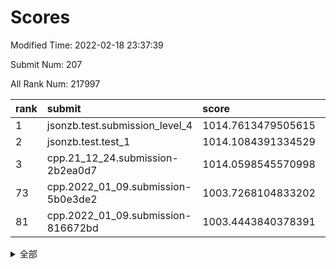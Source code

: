 # Scores

Modified Time: 2022-02-18 23:37:39

Submit Num: 207

All Rank Num: 217997

| rank |               submit               |       score        |       sigma        | pk_num |
| :--- | :--------------------------------- | :----------------- | :----------------- | :----- |
| 1    | jsonzb.test.submission_level_4     | 1014.7613479505615 | 0.8265061923569527 | 4213   |
| 2    | jsonzb.test.test_1                 | 1014.1084391334529 | 0.8396338567805569 | 4210   |
| 3    | cpp.21_12_24.submission-2b2ea0d7   | 1014.0598545570998 | 0.8476483321551948 | 4210   |
| 73   | cpp.2022_01_09.submission-5b0e3de2 | 1003.7268104833202 | 0.7159324752779958 | 4216   |
| 81   | cpp.2022_01_09.submission-816672bd | 1003.4443840378391 | 0.7110767601217557 | 4211   |


<details>
<summary>全部</summary>

| rank |                 submit                 |       score        |       sigma        | pk_num |
| :--- | :------------------------------------- | :----------------- | :----------------- | :----- |
| 1    | jsonzb.test.submission_level_4         | 1014.7613479505615 | 0.8265061923569527 | 4213   |
| 2    | jsonzb.test.test_1                     | 1014.1084391334529 | 0.8396338567805569 | 4210   |
| 3    | cpp.21_12_24.submission-2b2ea0d7       | 1014.0598545570998 | 0.8476483321551948 | 4210   |
| 4    | gobigger.level_3.submission_level_3_8  | 1012.1776861542174 | 0.798623474821258  | 4221   |
| 5    | gobigger.level_3.submission_level_3_7  | 1011.9882750097836 | 0.7915235825776659 | 4211   |
| 6    | gobigger.level_3.submission_level_3_2  | 1011.3098106591891 | 0.7645618410603469 | 4212   |
| 7    | gobigger.level_3.submission_level_3_21 | 1011.0603653048375 | 0.7735774322862133 | 4209   |
| 8    | gobigger.level_3.submission_level_3_25 | 1011.0329333095333 | 0.8011127874811185 | 4218   |
| 9    | gobigger.level_3.submission_level_3_16 | 1011.0152739374331 | 0.7709082032736202 | 4210   |
| 10   | gobigger.level_3.submission_level_3_6  | 1010.9827095432853 | 0.780217158152898  | 4211   |
| 11   | gobigger.level_3.submission_level_3_32 | 1010.9600068243385 | 0.7812956129459054 | 4211   |
| 12   | gobigger.level_3.submission_level_3_13 | 1010.7069414702607 | 0.7884047646831144 | 4212   |
| 13   | gobigger.level_3.submission_level_3_0  | 1010.6797876988098 | 0.7631199876146436 | 4217   |
| 14   | gobigger.level_3.submission_level_3_38 | 1010.6495766007547 | 0.7811903148334821 | 4211   |
| 15   | gobigger.level_3.submission_level_3_43 | 1010.5973680325047 | 0.773800600503841  | 4215   |
| 16   | gobigger.level_3.submission_level_3_33 | 1010.5854371034468 | 0.767535055792628  | 4212   |
| 17   | gobigger.level_3.submission_level_3_11 | 1010.4557083297547 | 0.7613647055588318 | 4212   |
| 18   | gobigger.level_3.submission_level_3_34 | 1010.4474932885116 | 0.7598116362062249 | 4208   |
| 19   | gobigger.level_3.submission_level_3_47 | 1010.4237484853917 | 0.7864753301883475 | 4212   |
| 20   | gobigger.level_3.submission_level_3_27 | 1010.4145902161765 | 0.7781881136481937 | 4204   |
| 21   | gobigger.level_3.submission_level_3_20 | 1010.4141279698694 | 0.7426475065697018 | 4212   |
| 22   | gobigger.level_3.submission_level_3_22 | 1010.3892645195474 | 0.7670851715172895 | 4212   |
| 23   | gobigger.level_3.submission_level_3_1  | 1010.3828716990556 | 0.7788553837979135 | 4210   |
| 24   | gobigger.level_3.submission_level_3_39 | 1010.2997396650626 | 0.7652867916277817 | 4212   |
| 25   | gobigger.level_3.submission_level_3_19 | 1010.2880953052909 | 0.7638918747699875 | 4211   |
| 26   | gobigger.level_3.submission_level_3_15 | 1010.280493866273  | 0.7995763082900689 | 4213   |
| 27   | gobigger.level_3.submission_level_3_10 | 1010.2499671132337 | 0.7711210163227822 | 4214   |
| 28   | gobigger.level_3.submission_level_3_26 | 1010.1696273343716 | 0.7582207172302998 | 4211   |
| 29   | gobigger.level_3.submission_level_3_49 | 1010.1041768556374 | 0.767618278268981  | 4211   |
| 30   | gobigger.level_3.submission_level_3_24 | 1010.1021767852739 | 0.7538571148331816 | 4211   |
| 31   | gobigger.level_3.submission_level_3_18 | 1009.9572226829788 | 0.7467556104707356 | 4211   |
| 32   | gobigger.level_3.submission_level_3_46 | 1009.9167263575902 | 0.7600115561208919 | 4214   |
| 33   | gobigger.level_3.submission_level_3_40 | 1009.908844964262  | 0.798695568668362  | 4217   |
| 34   | gobigger.level_3.submission_level_3_12 | 1009.884987601152  | 0.7655108778488658 | 4211   |
| 35   | gobigger.level_3.submission_level_3_14 | 1009.8128490349935 | 0.7521405897860999 | 4209   |
| 36   | gobigger.level_3.submission_level_3_4  | 1009.8093483521553 | 0.7597215677735997 | 4213   |
| 37   | gobigger.level_3.submission_level_3_17 | 1009.7319464638055 | 0.7620537485345129 | 4213   |
| 38   | gobigger.level_3.submission_level_3_29 | 1009.7162822226871 | 0.7484148813740705 | 4213   |
| 39   | gobigger.level_3.submission_level_3_30 | 1009.6941838261284 | 0.7760885011375261 | 4211   |
| 40   | gobigger.level_3.submission_level_3_28 | 1009.680458650813  | 0.771842281849589  | 4215   |
| 41   | gobigger.level_3.submission_level_3_37 | 1009.6769460846843 | 0.7500145830867492 | 4211   |
| 42   | gobigger.level_3.submission_level_3_36 | 1009.6557485028362 | 0.7421772360416605 | 4208   |
| 43   | gobigger.level_3.submission_level_3_42 | 1009.546250668517  | 0.7468311217929947 | 4212   |
| 44   | gobigger.level_3.submission_level_3_48 | 1009.5266011264789 | 0.7548812148756117 | 4210   |
| 45   | gobigger.level_3.submission_level_3_5  | 1009.5173769043582 | 0.7602669254052193 | 4212   |
| 46   | gobigger.level_3.submission_level_3_31 | 1009.4715257816819 | 0.7730979660746468 | 4209   |
| 47   | gobigger.level_3.submission_level_3_3  | 1009.436743013199  | 0.7395731721322578 | 4211   |
| 48   | gobigger.level_3.submission_level_3_41 | 1009.4012332388135 | 0.7659687434996388 | 4212   |
| 49   | gobigger.level_3.submission_level_3_9  | 1009.2546840392757 | 0.7594234048326014 | 4217   |
| 50   | gobigger.level_3.submission_level_3_45 | 1009.1681689427172 | 0.7406635088299658 | 4213   |
| 51   | gobigger.level_3.submission_level_3_35 | 1009.1629847463046 | 0.7596506619937083 | 4209   |
| 52   | gobigger.level_3.submission_level_3_23 | 1009.1314421959179 | 0.7428859132252543 | 4207   |
| 53   | gobigger.level_3.submission_level_3_44 | 1008.1284938342144 | 0.7550528333026675 | 4212   |
| 54   | gobigger.level_1.submission_level_1_43 | 1005.2126460702806 | 0.7214431237796792 | 4210   |
| 55   | gobigger.level_1.submission_level_1_18 | 1004.907782386962  | 0.7097513585279678 | 4213   |
| 56   | gobigger.level_1.submission_level_1_29 | 1004.8661869789173 | 0.7170245197295052 | 4211   |
| 57   | gobigger.level_1.submission_level_1_38 | 1004.8609867798777 | 0.7222535294819319 | 4212   |
| 58   | gobigger.level_1.submission_level_1_12 | 1004.7245676715706 | 0.72397051909111   | 4215   |
| 59   | gobigger.level_1.submission_level_1_20 | 1004.6297249938458 | 0.7316711545303046 | 4209   |
| 60   | gobigger.level_1.submission_level_1_8  | 1004.3055595667095 | 0.7194174253632385 | 4209   |
| 61   | gobigger.level_1.submission_level_1_34 | 1004.2312052256665 | 0.7147485978550462 | 4214   |
| 62   | gobigger.level_1.submission_level_1_35 | 1004.201589935143  | 0.7268315040712363 | 4210   |
| 63   | gobigger.level_1.submission_level_1_6  | 1004.172395345601  | 0.7250356695089651 | 4212   |
| 64   | gobigger.level_1.submission_level_1_36 | 1003.9188897814556 | 0.7070429626120004 | 4211   |
| 65   | gobigger.level_1.submission_level_1_1  | 1003.9113771669761 | 0.7154109933991538 | 4207   |
| 66   | gobigger.level_1.submission_level_1_3  | 1003.906708729106  | 0.7023604692926911 | 4209   |
| 67   | gobigger.level_1.submission_level_1_0  | 1003.8746002638832 | 0.72993777612995   | 4216   |
| 68   | gobigger.level_1.submission_level_1_11 | 1003.8436984986704 | 0.7230652841042561 | 4220   |
| 69   | gobigger.level_1.submission_level_1_14 | 1003.8288114015589 | 0.7286382120727032 | 4212   |
| 70   | gobigger.level_1.submission_level_1_31 | 1003.8203070199343 | 0.710297832591854  | 4215   |
| 71   | gobigger.level_1.submission_level_1_46 | 1003.8188133291242 | 0.7188663878372439 | 4214   |
| 72   | gobigger.level_1.submission_level_1_7  | 1003.7531134954702 | 0.7125032952368187 | 4216   |
| 73   | cpp.2022_01_09.submission-5b0e3de2     | 1003.7268104833202 | 0.7159324752779958 | 4216   |
| 74   | gobigger.level_1.submission_level_1_17 | 1003.7239013278544 | 0.7207953327526612 | 4208   |
| 75   | gobigger.level_1.submission_level_1_22 | 1003.7145447430377 | 0.7230772204998328 | 4211   |
| 76   | gobigger.level_1.submission_level_1_32 | 1003.6402601043418 | 0.7243097173207205 | 4208   |
| 77   | gobigger.level_1.submission_level_1_13 | 1003.5860036948156 | 0.7176792819766226 | 4212   |
| 78   | gobigger.level_1.submission_level_1_39 | 1003.5021393135091 | 0.7368245585498708 | 4209   |
| 79   | gobigger.level_1.submission_level_1_27 | 1003.4964900991637 | 0.7196044229358052 | 4212   |
| 80   | gobigger.level_1.submission_level_1_10 | 1003.4605447003071 | 0.7298472406502372 | 4210   |
| 81   | cpp.2022_01_09.submission-816672bd     | 1003.4443840378391 | 0.7110767601217557 | 4211   |
| 82   | gobigger.level_1.submission_level_1_21 | 1003.2457334342066 | 0.7176097088720854 | 4206   |
| 83   | gobigger.level_1.submission_level_1_40 | 1003.2370507788196 | 0.707904036406228  | 4213   |
| 84   | gobigger.level_1.submission_level_1_9  | 1003.233320395606  | 0.7125806225688809 | 4213   |
| 85   | gobigger.level_1.submission_level_1_5  | 1003.1879900331135 | 0.7255776720569171 | 4212   |
| 86   | gobigger.level_1.submission_level_1_44 | 1003.0496241695902 | 0.7144081250366839 | 4211   |
| 87   | gobigger.level_1.submission_level_1_45 | 1002.9865992907049 | 0.714397527993898  | 4212   |
| 88   | gobigger.level_1.submission_level_1_42 | 1002.9678839660726 | 0.7242833303766693 | 4211   |
| 89   | gobigger.level_1.submission_level_1_49 | 1002.954276691532  | 0.7338108587009238 | 4211   |
| 90   | gobigger.level_1.submission_level_1_4  | 1002.9366491692551 | 0.7306219461622357 | 4211   |
| 91   | gobigger.level_1.submission_level_1_33 | 1002.8358965958033 | 0.7233517238857597 | 4212   |
| 92   | gobigger.level_1.submission_level_1_15 | 1002.8209975965785 | 0.7225871567946919 | 4211   |
| 93   | gobigger.level_1.submission_level_1_26 | 1002.7183844697989 | 0.7047662029880193 | 4208   |
| 94   | gobigger.level_1.submission_level_1_23 | 1002.6568334168588 | 0.7154466352645265 | 4218   |
| 95   | gobigger.level_1.submission_level_1_16 | 1002.6562352783819 | 0.7105478301826301 | 4217   |
| 96   | gobigger.level_1.submission_level_1_48 | 1002.630156677478  | 0.7173363191837857 | 4208   |
| 97   | gobigger.level_1.submission_level_1_30 | 1002.6132499261385 | 0.7072876275973061 | 4213   |
| 98   | gobigger.level_1.submission_level_1_24 | 1002.5492716608253 | 0.7037037503810176 | 4213   |
| 99   | gobigger.level_1.submission_level_1_28 | 1002.5403602199042 | 0.7110255459871012 | 4218   |
| 100  | gobigger.level_1.submission_level_1_47 | 1002.5209470238328 | 0.7256028427351989 | 4213   |
| 101  | gobigger.level_1.submission_level_1_37 | 1002.4601302066127 | 0.7239625545471922 | 4209   |
| 102  | gobigger.level_1.submission_level_1_25 | 1002.447690748835  | 0.7045330813010172 | 4218   |
| 103  | gobigger.level_1.submission_level_1_2  | 1002.2987939201465 | 0.706353501430182  | 4208   |
| 104  | gobigger.level_1.submission_level_1_19 | 1001.4466796135983 | 0.7096333584871454 | 4210   |
| 105  | gobigger.level_1.submission_level_1_41 | 1001.3742799266284 | 0.7150860243588292 | 4209   |
| 106  | gobigger.random.submission_random_9    | 996.8241745624242  | 0.7212062389949488 | 4216   |
| 107  | gobigger.random.submission_random_30   | 996.7550124735741  | 0.717839974790748  | 4216   |
| 108  | gobigger.random.submission_random_14   | 996.6984167553626  | 0.7050770239087003 | 4212   |
| 109  | gobigger.random.submission_random_20   | 996.6480197717644  | 0.7120410982363652 | 4211   |
| 110  | gobigger.random.submission_random_5    | 996.6076215274568  | 0.71647383594285   | 4211   |
| 111  | gobigger.random.submission_random_10   | 996.5814498887665  | 0.7268939865791304 | 4213   |
| 112  | gobigger.random.submission_random_35   | 996.5110264058155  | 0.6951466700162963 | 4219   |
| 113  | gobigger.random.submission_random_25   | 996.4334236378742  | 0.7106005932416158 | 4216   |
| 114  | gobigger.random.submission_random_16   | 996.4149150166247  | 0.713359377015881  | 4218   |
| 115  | gobigger.random.submission_random_29   | 996.3740377864469  | 0.7118053905245204 | 4218   |
| 116  | gobigger.random.submission_random_47   | 996.2919293550095  | 0.7149310214500718 | 4210   |
| 117  | gobigger.random.submission_random_18   | 996.2905505321908  | 0.7107234444749043 | 4210   |
| 118  | gobigger.random.submission_random_48   | 996.2682604849492  | 0.7031307098370047 | 4215   |
| 119  | gobigger.random.submission_random_12   | 996.2322976555669  | 0.7080798285146828 | 4210   |
| 120  | gobigger.random.submission_random_37   | 996.1493158643165  | 0.7065491005285902 | 4213   |
| 121  | gobigger.random.submission_random_24   | 996.1268097382755  | 0.7082088737640257 | 4211   |
| 122  | gobigger.random.submission_random_21   | 996.1220228758298  | 0.707239727007421  | 4211   |
| 123  | gobigger.random.submission_random_1    | 996.1208110748387  | 0.7174803776311944 | 4210   |
| 124  | gobigger.random.submission_random_6    | 996.1157082175056  | 0.706621297717421  | 4211   |
| 125  | gobigger.random.submission_random_38   | 996.0941829944044  | 0.7135583652791033 | 4207   |
| 126  | gobigger.random.submission_random_41   | 996.0924678356884  | 0.7111699082268762 | 4219   |
| 127  | gobigger.random.submission_random_8    | 996.0366874841886  | 0.7124995507678641 | 4213   |
| 128  | gobigger.random.submission_random_46   | 996.0222063341546  | 0.7085240864957365 | 4212   |
| 129  | gobigger.random.submission_random_7    | 995.9315123250415  | 0.7092170530490294 | 4211   |
| 130  | gobigger.random.submission_random_32   | 995.9283874074016  | 0.6998768368482319 | 4217   |
| 131  | gobigger.random.submission_random_2    | 995.9271632968557  | 0.709363145984183  | 4209   |
| 132  | gobigger.random.submission_random_40   | 995.8186573280964  | 0.7089809687812703 | 4217   |
| 133  | gobigger.random.submission_random_4    | 995.8181212817115  | 0.7080015416090322 | 4209   |
| 134  | gobigger.random.submission_random_45   | 995.8159169339178  | 0.7066544557206973 | 4218   |
| 135  | gobigger.random.submission_random_22   | 995.7572800184222  | 0.7106373303913993 | 4212   |
| 136  | gobigger.random.submission_random_11   | 995.7160118362825  | 0.7124872924453265 | 4207   |
| 137  | gobigger.random.submission_random_0    | 995.6868869552026  | 0.7069468850145971 | 4220   |
| 138  | gobigger.random.submission_random_36   | 995.6728211659942  | 0.6969749426417048 | 4214   |
| 139  | gobigger.random.submission_random_42   | 995.6499770817725  | 0.724629940398731  | 4213   |
| 140  | gobigger.random.submission_random_33   | 995.5812861603463  | 0.7421935901971771 | 4216   |
| 141  | gobigger.random.submission_random_23   | 995.5475335788287  | 0.7108252857225698 | 4215   |
| 142  | gobigger.random.submission_random_43   | 995.4925993857332  | 0.7136576822254114 | 4213   |
| 143  | gobigger.random.submission_random_26   | 995.4507540720342  | 0.7130711116907554 | 4213   |
| 144  | gobigger.random.submission_random_13   | 995.3670734360226  | 0.7207296979601011 | 4211   |
| 145  | gobigger.random.submission_random_17   | 995.1034158431343  | 0.7108023505342709 | 4213   |
| 146  | gobigger.random.submission_random_19   | 994.9842586981815  | 0.7181525695260428 | 4215   |
| 147  | gobigger.random.submission_random_27   | 994.983076672164   | 0.726361793831395  | 4217   |
| 148  | gobigger.random.submission_random_15   | 994.9236387874439  | 0.7069087530290461 | 4211   |
| 149  | gobigger.random.submission_random_44   | 994.9167441434222  | 0.7214882496613916 | 4208   |
| 150  | gobigger.random.submission_random_28   | 994.8774441157641  | 0.7053098363662637 | 4213   |
| 151  | gobigger.random.submission_random_31   | 994.869907467501   | 0.7198138086905564 | 4217   |
| 152  | gobigger.random.submission_random_39   | 994.8270721988845  | 0.7254065575475264 | 4214   |
| 153  | gobigger.random.submission_random_34   | 994.7975966327022  | 0.708986502536269  | 4213   |
| 154  | gobigger.random.submission_random_3    | 994.6311132050396  | 0.7195667410636659 | 4214   |
| 155  | gobigger.random.submission_random_49   | 994.3641847081846  | 0.6957597913961666 | 4216   |
| 156  | gobigger.level_2.submission_level_2_13 | 993.5905831938169  | 0.7274526482683493 | 4211   |
| 157  | gobigger.level_2.submission_level_2_21 | 993.5614925744095  | 0.7218574627300707 | 4211   |
| 158  | gobigger.level_2.submission_level_2_19 | 993.4144613155513  | 0.7505648307900661 | 4213   |
| 159  | gobigger.level_2.submission_level_2_2  | 993.2576303186679  | 0.7267804847337679 | 4212   |
| 160  | gobigger.level_2.submission_level_2_10 | 993.131253135781   | 0.7495463133440738 | 4213   |
| 161  | gobigger.level_2.submission_level_2_18 | 992.8501583184882  | 0.7454894877128208 | 4212   |
| 162  | gobigger.level_2.submission_level_2_32 | 992.814487944674   | 0.7272253634553297 | 4208   |
| 163  | gobigger.level_2.submission_level_2_23 | 992.7675908598372  | 0.7370365542017584 | 4219   |
| 164  | gobigger.level_2.submission_level_2_42 | 992.6499168919511  | 0.7479928346230701 | 4212   |
| 165  | gobigger.level_2.submission_level_2_3  | 992.6356077560574  | 0.7302951309770368 | 4213   |
| 166  | gobigger.level_2.submission_level_2_12 | 992.5707119818085  | 0.7331440184444585 | 4213   |
| 167  | gobigger.level_2.submission_level_2_6  | 992.4835851577193  | 0.7481800465727809 | 4215   |
| 168  | gobigger.level_2.submission_level_2_33 | 992.4162973020572  | 0.7356648699668269 | 4213   |
| 169  | gobigger.level_2.submission_level_2_41 | 992.4145693723048  | 0.7640566772027881 | 4207   |
| 170  | gobigger.level_2.submission_level_2_40 | 992.4099225838305  | 0.73999877517224   | 4216   |
| 171  | gobigger.level_2.submission_level_2_49 | 992.2702058557634  | 0.7504347070944671 | 4216   |
| 172  | gobigger.level_2.submission_level_2_15 | 992.2570232284646  | 0.748966621232508  | 4214   |
| 173  | gobigger.level_2.submission_level_2_22 | 992.2512294386171  | 0.7586301679014278 | 4217   |
| 174  | gobigger.level_2.submission_level_2_25 | 992.2419791857373  | 0.7298985031911307 | 4215   |
| 175  | gobigger.level_2.submission_level_2_1  | 992.0957584734372  | 0.737977281727953  | 4212   |
| 176  | gobigger.level_2.submission_level_2_17 | 992.0760065297088  | 0.7324857871500411 | 4217   |
| 177  | gobigger.level_2.submission_level_2_8  | 992.0727730603563  | 0.752801065922825  | 4212   |
| 178  | gobigger.level_2.submission_level_2_28 | 991.9882040856921  | 0.7455366078233557 | 4211   |
| 179  | gobigger.level_2.submission_level_2_39 | 991.9223520014023  | 0.7545985779768043 | 4208   |
| 180  | gobigger.level_2.submission_level_2_43 | 991.9181112757904  | 0.7409079758752067 | 4209   |
| 181  | gobigger.level_2.submission_level_2_38 | 991.9174571789749  | 0.7394018330905504 | 4209   |
| 182  | gobigger.level_2.submission_level_2_29 | 991.9129204812915  | 0.7387508174011116 | 4215   |
| 183  | gobigger.level_2.submission_level_2_9  | 991.8660050136824  | 0.7479674759317766 | 4213   |
| 184  | gobigger.level_2.submission_level_2_31 | 991.7445536500571  | 0.7415623433209555 | 4211   |
| 185  | gobigger.level_2.submission_level_2_47 | 991.744015652379   | 0.7445213650156701 | 4213   |
| 186  | gobigger.level_2.submission_level_2_14 | 991.7162125641676  | 0.7485673186035213 | 4211   |
| 187  | gobigger.level_2.submission_level_2_48 | 991.6375534427939  | 0.7520615417389264 | 4209   |
| 188  | gobigger.level_2.submission_level_2_11 | 991.5805579535304  | 0.7594337381314312 | 4215   |
| 189  | gobigger.level_2.submission_level_2_4  | 991.5340308470562  | 0.7449586418548086 | 4215   |
| 190  | gobigger.level_2.submission_level_2_0  | 991.4890477500443  | 0.7464337408373849 | 4212   |
| 191  | gobigger.level_2.submission_level_2_30 | 991.464655062957   | 0.7411178782536365 | 4218   |
| 192  | gobigger.level_2.submission_level_2_27 | 991.4517751380786  | 0.7512034855822995 | 4214   |
| 193  | gobigger.level_2.submission_level_2_44 | 991.4316387742398  | 0.7567388456908654 | 4212   |
| 194  | gobigger.level_2.submission_level_2_7  | 991.3696240612094  | 0.744019019187889  | 4212   |
| 195  | gobigger.level_2.submission_level_2_37 | 991.2642627007858  | 0.7623233840979252 | 4214   |
| 196  | gobigger.level_2.submission_level_2_35 | 991.2104666718878  | 0.7535848463113489 | 4214   |
| 197  | gobigger.level_2.submission_level_2_26 | 991.1497273542285  | 0.7369561044579445 | 4214   |
| 198  | gobigger.level_2.submission_level_2_24 | 991.1094623241831  | 0.7498804823124804 | 4214   |
| 199  | gobigger.level_2.submission_level_2_34 | 990.9960834048743  | 0.7664584397880594 | 4214   |
| 200  | gobigger.level_2.submission_level_2_46 | 990.9576475437424  | 0.7561544508365586 | 4215   |
| 201  | gobigger.level_2.submission_level_2_45 | 990.6570887437778  | 0.7362792937760819 | 4216   |
| 202  | gobigger.level_2.submission_level_2_16 | 990.5419526219858  | 0.7474140967608027 | 4214   |
| 203  | gobigger.level_2.submission_level_2_36 | 990.1044281887672  | 0.7731202223988527 | 4214   |
| 204  | gobigger.level_2.submission_level_2_20 | 989.8355744418021  | 0.7689335717724035 | 4210   |
| 205  | gobigger.level_2.submission_level_2_5  | 989.75010103111    | 0.7490953733976077 | 4215   |
| 206  | gobigger.none.submission_none_1        | 977.3439374427875  | 1.2719424878304344 | 4214   |
| 207  | gobigger.none.submission_none_0        | 976.9815931578606  | 1.40112603157999   | 4214   |

</details>